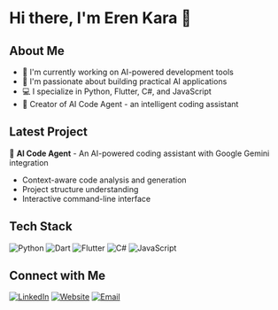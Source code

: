 # Hi there, I'm Eren Kara 👋

## About Me
- 🔭 I'm currently working on AI-powered development tools
- 🌱 I'm passionate about building practical AI applications
- 💻 I specialize in Python, Flutter, C#, and JavaScript
- 🤖 Creator of AI Code Agent - an intelligent coding assistant

## Latest Project
🚀 **AI Code Agent** - An AI-powered coding assistant with Google Gemini integration
- Context-aware code analysis and generation
- Project structure understanding
- Interactive command-line interface

## Tech Stack
![Python](https://img.shields.io/badge/-Python-3776AB?style=flat&logo=python&logoColor=white)
![Dart](https://img.shields.io/badge/-Dart-0175C2?style=flat&logo=dart&logoColor=white)
![Flutter](https://img.shields.io/badge/-Flutter-02569B?style=flat&logo=flutter&logoColor=white)
![C#](https://img.shields.io/badge/-C%23-239120?style=flat&logo=c-sharp&logoColor=white)
![JavaScript](https://img.shields.io/badge/-JavaScript-F7DF1E?style=flat&logo=javascript&logoColor=black)

## Connect with Me
[![LinkedIn](https://img.shields.io/badge/-LinkedIn-0077B5?style=flat&logo=linkedin&logoColor=white)](https://linkedin.com/in/eren-kara-a440511bb)
[![Website](https://img.shields.io/badge/-Website-000000?style=flat&logo=About.me&logoColor=white)](https://erenkara.net)
[![Email](https://img.shields.io/badge/-Email-D14836?style=flat&logo=gmail&logoColor=white)](mailto:erenkaraaa47@gmail.com)
